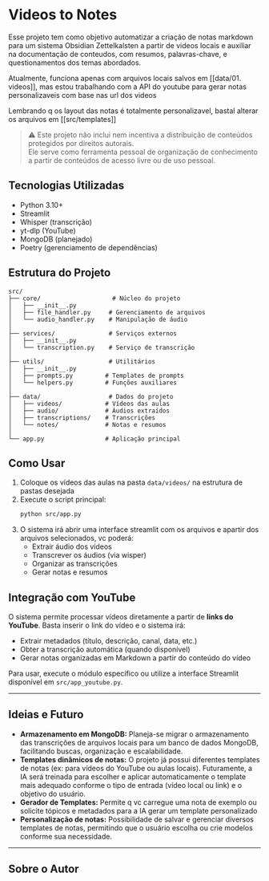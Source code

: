 # Videos to Notes 

Esse projeto tem como objetivo automatizar a criação de notas markdown para um sistema Obsidian Zettelkalsten a partir de videos locais e auxiliar na documentação de conteudos, com resumos, palavras-chave, e questionamentos dos temas abordados. 

Atualmente, funciona apenas com arquivos locais salvos em [[data/01. videos]], mas estou trabalhando com a API do youtube para gerar notas personalizaveis com base nas url dos videos

Lembrando q os layout das notas é totalmente personalizavel, bastal alterar os arquivos em [[src/templates]]

> ⚠️ Este projeto não inclui nem incentiva a distribuição de conteúdos protegidos por direitos autorais.  
Ele serve como ferramenta pessoal de organização de conhecimento a partir de conteúdos de acesso livre ou de uso pessoal.

## Tecnologias Utilizadas
- Python 3.10+
- Streamlit
- Whisper (transcrição)
- yt-dlp (YouTube)
- MongoDB (planejado)
- Poetry (gerenciamento de dependências)


## Estrutura do Projeto
```
src/
├── core/                    # Núcleo do projeto
│   ├── __init__.py
│   ├── file_handler.py     # Gerenciamento de arquivos
│   └── audio_handler.py    # Manipulação de áudio
│
├── services/               # Serviços externos
│   ├── __init__.py
│   └── transcription.py    # Serviço de transcrição
│
├── utils/                  # Utilitários
│   ├── __init__.py
│   ├── prompts.py         # Templates de prompts
│   └── helpers.py         # Funções auxiliares
│
├── data/                   # Dados do projeto
│   ├── videos/            # Vídeos das aulas
│   ├── audio/             # Áudios extraídos
│   ├── transcriptions/    # Transcrições
│   └── notes/             # Notas e resumos
│
└── app.py                 # Aplicação principal
```
## Como Usar
1. Coloque os vídeos das aulas na pasta `data/videos/` na estrutura de pastas desejada
2. Execute o script principal:
   ```bash
   python src/app.py
   ```
3. O sistema irá abrir uma interface streamlit com os arquivos e apartir dos arquivos selecionados, vc poderá:
   - Extrair áudio dos vídeos 
   - Transcrever os áudios (via wisper)
   - Organizar as transcrições
   - Gerar notas e resumos

## Integração com YouTube
O sistema permite processar vídeos diretamente a partir de **links do YouTube**. Basta inserir o link do vídeo e o sistema irá:
- Extrair metadados (título, descrição, canal, data, etc.)
- Obter a transcrição automática (quando disponível)
- Gerar notas organizadas em Markdown a partir do conteúdo do vídeo

Para usar, execute o módulo específico ou utilize a interface Streamlit disponível em `src/app_youtube.py`.

---
## Ideias e Futuro
- **Armazenamento em MongoDB:** Planeja-se migrar o armazenamento das transcrições de arquivos locais para um banco de dados MongoDB, facilitando buscas, organização e escalabilidade.
- **Templates dinâmicos de notas:** O projeto já possui diferentes templates de notas (ex: para vídeos do YouTube ou aulas locais). Futuramente, a IA será treinada para escolher e aplicar automaticamente o template mais adequado conforme o tipo de entrada (vídeo local ou link) e o objetivo do usuário.
- **Gerador de Templates:** Permite q vc carregue uma nota de exemplo ou solicite tópicos e metadados para a IA gerar um template personalizado
- **Personalização de notas:** Possibilidade de salvar e gerenciar diversos templates de notas, permitindo que o usuário escolha ou crie modelos conforme sua necessidade.

---
## Sobre o Autor

